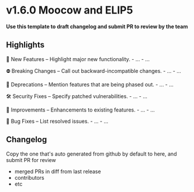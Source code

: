 # v1.6.0 Moocow and ELIP5

**Use this template to draft changelog and submit PR to review by the team**


## Highlights

🚀 New Features – Highlight major new functionality.
	- ...
	- ...

⛔ Breaking Changes – Call out backward-incompatible changes.
	- ...
	- ...

📌 Deprecations – Mention features that are being phased out.
	- ...
	- ...

🛠️ Security Fixes – Specify patched vulnerabilities.
	- ...
	- ...

🔧 Improvements – Enhancements to existing features.
	- ...
	- ...

🐛 Bug Fixes – List resolved issues.
	- ...
	- ...


## Changelog

Copy the one that's auto generated from github by default to here, and submit PR for review


- merged PRs in diff from last release
- contributors
- etc
